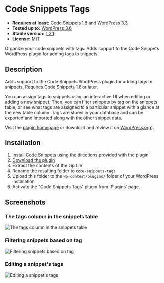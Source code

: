 # Code Snippets Tags

* __Requires at least:__ [Code Snippets 1.8][code-snippets-github] and [WordPress 3.3](http://wordpress.org/download/)
* __Tested up to:__ [WordPress 3.6](http://wordpress.org/download/)
* __Stable version:__ [1.2.1](http://downloads.wordpress.org/plugin/code-snippets-tags.latest-stable.zip)
* __License:__ [MIT](http://opensource.org/licenses/MIT)

Organize your code snippets with tags. Adds support to the Code Snippets WordPress plugin for adding tags to snippets.

## Description

Adds support to the Code Snippets WordPress plugin for adding tags to snippets. Requires [Code Snippets][code-snippets-github] 1.8 or later.

You can assign tags to snippets using an interactive UI when editing or adding a new snippet. Then, you can filter snippets by tag on the snippets table, or see what tags are assigned to a particular snippet with a glance at the new table column. Tags are stored in your database and can be exported and imported along with the other snippet data.

Visit the [plugin homepage](http://code-snippets.bungeshea.com/plugins/tags/) or download and review it on [WordPress.org](http://wordpress.org/plugins/code-snippets-tags)).

## Installation

1. Install [Code Snippets][code-snippets-github] using the [directions](https://github.com/bungeshea/code-snippets#installation) provided with the plugin
1. [Download the plugin](https://github.com/bungeshea/code-snippets-tags/archive/master.zip)
1. Extract the contents of the zip file
1. Rename the resulting folder to `code-snippets-tags`
1. Upload this folder to the `wp-content/plugins/` folder of your WordPress installation
1. Activate the "Code Snippets Tags" plugin from 'Plugins' page.

## Screenshots

### The tags column in the snippets table
![The tags column in the snippets table](screenshot-1.jpg "The tags column in the snippets table")

### Filtering snippets based on tag
![Filtering snippets based on tag](screenshot-2.jpg "Filtering snippets based on tag")

### Editing a snippet's tags
![Editing a snippet's tags](screenshot-3.jpg "Editing a snippet's tags")

  [code-snippets-github]: https://github.com/bungeshea/code-snippets

